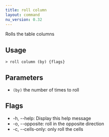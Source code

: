 ```yaml
---
title: roll column
layout: command
nu_version: 0.32
---
```


Rolls the table columns

## Usage

```shell
> roll column (by) {flags}
```

## Parameters

- `(by)` the number of times to roll

## Flags

- -h, --help: Display this help message
- -o, --opposite: roll in the opposite direction
- -c, --cells-only: only roll the cells
